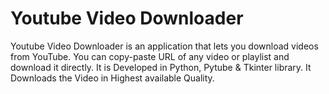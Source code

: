 Youtube Video Downloader
=========================

Youtube Video Downloader is an application that lets you download videos from YouTube. You can copy-paste URL of any video or playlist and download it directly.
It is Developed in Python, Pytube & Tkinter library. It Downloads the Video in Highest available Quality. 

